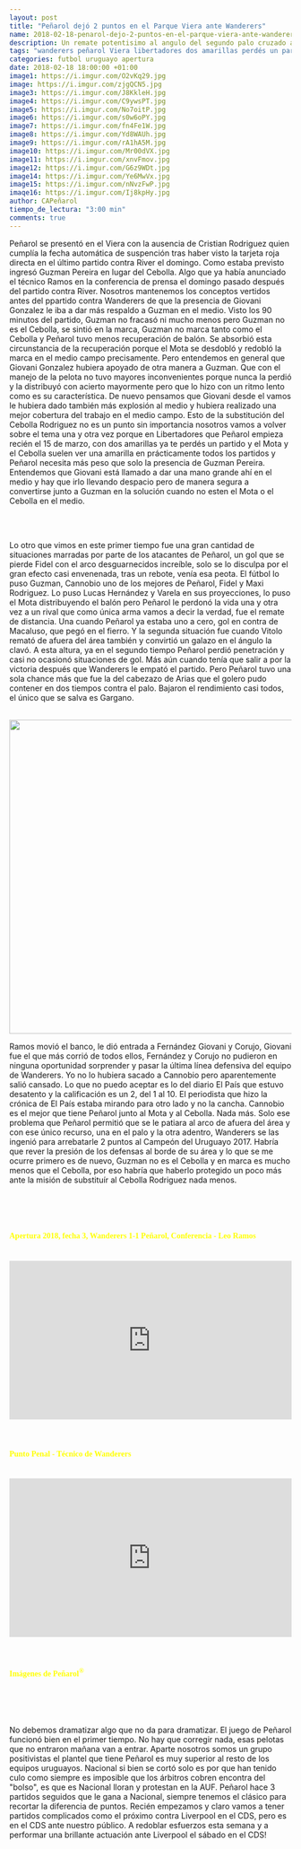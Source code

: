 ```yaml
---
layout: post
title: "Peñarol dejó 2 puntos en el Parque Viera ante Wanderers"
name: 2018-02-18-penarol-dejo-2-puntos-en-el-parque-viera-ante-wanderers
description: Un remate potentisimo al angulo del segundo palo cruzado arriba, hechó por tierra las pretenciones de Peñarol de llevarse los 3 puntos en un partido que no pudo contar con el Cebolla Rodriguez"
tags: "wanderers peñarol Viera libertadores dos amarillas perdés un partido"
categories: futbol uruguayo apertura
date: 2018-02-18 18:00:00 +01:00
image1: https://i.imgur.com/O2vKq29.jpg
image: https://i.imgur.com/zjgQCN5.jpg
image3: https://i.imgur.com/J8KkleH.jpg
image4: https://i.imgur.com/C9ywsPT.jpg
image5: https://i.imgur.com/No7oitP.jpg
image6: https://i.imgur.com/s0w6oPY.jpg
image7: https://i.imgur.com/fn4Fe1W.jpg
image8: https://i.imgur.com/Yd8WAUh.jpg
image9: https://i.imgur.com/rA1hA5M.jpg
image10: https://i.imgur.com/Mr00dVX.jpg
image11: https://i.imgur.com/xnvFmov.jpg
image12: https://i.imgur.com/G6z9WDt.jpg
image14: https://i.imgur.com/Ye6MwVx.jpg
image15: https://i.imgur.com/nNvzFwP.jpg
imaqe16: https://i.imgur.com/Ij8kpHy.jpg
author: CAPeñarol
tiempo_de_lectura: "3:00 min"
comments: true
---
```


Peñarol se presentó en el Viera con la ausencia de Cristian Rodriguez quien cumplía la fecha automática de suspención tras haber visto la tarjeta roja directa en el último partido contra River el domingo. Como estaba previsto ingresó Guzman Pereira en lugar del Cebolla. Algo que ya había anunciado el técnico Ramos en la conferencia de prensa el domingo pasado después del partido contra River. Nosotros mantenemos los conceptos vertidos antes del ppartido contra Wanderers de que la presencia de Giovani Gonzalez le iba a dar más respaldo a Guzman en el medio. Visto los 90 minutos del partido, Guzman no fracasó ni mucho menos pero Guzman no es el Cebolla, se sintió en la marca, Guzman no marca tanto como el Cebolla y Peñarol tuvo menos recuperación de balón. Se absorbió esta circunstancia de la recuperación porque el Mota se desdobló y redobló la marca en el medio campo precisamente. Pero entendemos en general que Giovani Gonzalez hubiera apoyado de otra manera a Guzman. Que con el manejo de la pelota no tuvo mayores inconvenientes porque nunca la perdió y la distribuyó con acierto mayormente pero que lo hizo con un ritmo lento como es su característica. De nuevo pensamos que Giovani desde el vamos le hubiera dado también más explosión al medio y hubiera realizado una mejor cobertura del trabajo en el medio campo. Esto de la substitución del Cebolla Rodriguez no es un punto sin importancia nosotros vamos a volver sobre el tema una y otra vez porque en Libertadores que Peñarol empieza recién el 15 de marzo, con dos amarillas ya te perdés un partido y el Mota y el Cebolla suelen ver una amarilla en prácticamente todos los partidos y Peñarol necesita más peso que solo la presencia de Guzman Pereira. Entendemos que Giovani está llamado a dar una mano grande ahí en el medio y hay que irlo llevando despacio pero de manera segura a convertirse junto a Guzman en la solución cuando no esten el Mota o el Cebolla en el medio.
<br>
<br>

<!--<img src="https://i.imgur.com/O2vKq29.jpg" width="560px;">-->
<br>

Lo otro que vimos en este primer tiempo fue una gran cantidad de situaciones marradas por parte de los atacantes de Peñarol, un gol que se pierde Fidel con el arco desguarnecidos increíble, solo se lo disculpa por el gran efecto casi envenenada, tras un rebote, venía esa peota. El fútbol lo puso Guzman, Cannobio uno de los mejores de Peñarol, Fidel y Maxi Rodriguez. Lo puso Lucas Hernández y Varela en sus proyecciones, lo puso el Mota distribuyendo el balón pero Peñarol le perdonó la vida una y otra vez a un rival que como única arma vamos a decir la verdad, fue el remate de distancia. Una cuando Peñarol ya estaba uno a cero, gol en contra de Macaluso, que pegó en el fierro. Y la segunda situación fue cuando Vitolo remató de afuera del área también y convirtió un galazo en el ángulo la clavó. A esta altura, ya en el segundo tiempo Peñarol perdió penetración y casi no ocasionó situaciones de gol. Más aún cuando tenía que salir a por la victoria después que Wanderers le empató el partido. Pero Peñarol tuvo una sola chance más que fue la del cabezazo de Arias que el golero pudo contener en dos tiempos contra el palo. Bajaron el rendimiento casi todos, el único que se salva es Gargano.
<br>
<br>

<img src="https://i.imgur.com/s0w6oPY.jpg" width="560px">
<br>

Ramos movió el banco, le dió entrada a Fernández Giovani y Corujo, Giovani fue el que más corrió de todos ellos, Fernández y Corujo no pudieron en ninguna oportunidad sorprender y pasar la última línea defensiva del equipo de Wanderers. Yo no lo hubiera sacado a Cannobio pero aparentemente salió cansado. Lo que no puedo aceptar es lo del diario El País que estuvo desatento y la calificación es un 2, del 1 al 10. El periodista que hizo la crónica de El País estaba mirando para otro lado y no la cancha. Cannobio es el mejor que tiene Peñarol junto al Mota y al Cebolla. Nada más. Solo ese problema que Peñarol permitió que se le patiara al arco de afuera del área y con ese único recurso, una en el palo y la otra adentro, Wanderers se las ingenió para arrebatarle 2 puntos al Campeón del Uruguayo 2017. Habría que rever la presión de los defensas al borde de su área y lo que se me ocurre primero es de nuevo, Guzman no es el Cebolla y en marca es mucho menos que el Cebolla, por eso habría que haberlo protegido un poco más ante la misión de substituír al Cebolla Rodriguez nada menos.
<br>
<br>

<!--<div id="myCarousel" class="carousel slide pack" data-ride="carousel" style="color:yellow;">
	<ol class="carousel-indicators">
		<li data-target="#myCarousel" data-slide-to="0" class="active"></li>
		<li data-target="#myCarousel" data-slide-to="1"></li>
		<li data-target="#myCarousel" data-slide-to="2"></li>
		<li data-target="#myCarousel" data-slide-to="3"></li>
		<li data-target="#myCarousel" data-slide-to="4"></li>
		<li data-target="#myCarousel" data-slide-to="5"></li>
		<li data-target="#myCarousel" data-slide-to="6"></li>
		<li data-target="#myCarousel" data-slide-to="7"></li>
		<li data-target="#myCarousel" data-slide-to="8"></li>
		<li data-target="#myCarousel" data-slide-to="9"></li>
		<li data-target="#myCarousel" data-slide-to="10"></li>
	</ol>
	<div class="carousel-inner">
		
		<div class="carousel-item  carousel-slider active" role="listbox">
            <img class="first-diabilden" src="https://i.imgur.com/O2vKq29.jpg" alt="First slide">
            <div class="container">
              <div class="carousel-caption text-right"> 
                <h3 style="font-family:fantasy;">Así salió Peñarol en el Viera</h3>
              </div>
            </div>
		</div>
		
		<div class="carousel-item  carousel-slider" role="listbox">
            <img class="second-diabilden" src="https://i.imgur.com/zjgQCN5.jpg" alt="Second slide">
            <div class="container">
              <div class="carousel-caption text-right"> 
                <h3 style="font-family:fantasy;">Guzman Pereira entró por Cristian Rodriguez suspendido</h3>
                <p>Guzman tuvo buen manejo de pelota en marca es bastante menos que todo lo que transmite el Cebolla</p>
                <p></p>
              </div>
            </div>
        </div>
		
		<div class="carousel-item  carousel-slider" role="listbox">
            <img class="third-diabilden" src="https://i.imgur.com/J8KkleH.jpg" alt="Third slide">
            <div class="container">
              <div class="carousel-caption text-right"> 
                <h3 style="font-family:fantasy;">De nuevo</h3>
                <p>Creemos que el trabajo de Guzman hubiese sido mas respaldado con la inclusión de Giovanni Gonzalez por Estoyanoff</p>
                <p></p>
              </div>
            </div>
        </div>
		
		<div class="carousel-item  carousel-slider" role="listbox">
            <img class="fourth-diabilden" src="https://i.imgur.com/C9ywsPT.jpg" alt="Fourth slide">
            <div class="container">
              <div class="carousel-caption text-right"> 
                <h3 style="font-family:fantasy;">Peñarol no pudo doblegar a Wanderers</h3>
                <p>Después de 90 minutos de futbol el resultado era 1-1, gol en encontra de Macaluso inclusive</p>
                <p></p>
              </div>
            </div>
        </div>
		
		<div class="carousel-item  carousel-slider" role="listbox">
            <img class="fifth-diabilden" src="https://i.imgur.com/No7oitP.jpg" alt="Fifth slide">
            <div class="container">
              <div class="carousel-caption text-right"> 
                <h3 style="font-family:fantasy;">Peñarol no pudo doblegar a Wanderers</h3>
                <p>Después de 90 minutos de futbol el resultado era 1-1, gol en encontra de Macaluso inclusive</p>
                <p></p>
              </div>
            </div>
        </div>
		
		<div class="carousel-item  carousel-slider" role="listbox">
            <img class="sixth-diabilden" src="https://i.imgur.com/s0w6oPY.jpg" alt="Sixth slide">
            <div class="container">
              <div class="carousel-caption text-right"> 
                <h3 style="font-family:fantasy;">Cannobio fue junto al Mota Gargano el mejor en Peñarol</h3>
                <p></p>
                <p></p>
              </div>
            </div>
        </div>
		
		<div class="carousel-item  carousel-slider" role="listbox">
            <img class="seventh-diabilden" src="https://i.imgur.com/fn4Fe1W.jpg" alt="Seventh slide">
            <div class="container">
              <div class="carousel-caption text-right"> 
                <h3 style="font-family:fantasy;">Lolo se mostró en el primer tiempo luego bajo su rendimiento</h3>
                <p></p>	
              </div>
            </div>
        </div>
		
		<div class="carousel-item  carousel-slider" role="listbox">
            <img class="eighth-diabilden" src="https://i.imgur.com/Yd8WAUh.jpg" alt="Eighth slide"> 
            <div class="container">
              <div class="carousel-caption text-right">
                <h3 style="font-family:fantasy;">Lolo se mostró en el primer tiempo luego bajo su rendimiento</h3>
                <p></p>
                <p></p>
              </div>
            </div>
        </div>
		
		<div class="carousel-item  carousel-slider" role="listbox">
            <img class="nineth-diabilden" src="https://i.imgur.com/rA1hA5M.jpg" alt="Nineth slide">
            <div class="container">
              <div class="carousel-caption text-right">
                <h3 style="font-family:fantasy;">Macaluso nunca lo pudo controlar a Cannobio</h3>
                <p></p>
                <p></p>
              </div>
            </div>
        </div>
		
		<div class="carousel-item  carousel-slider" role="listbox">
            <img class="tenth-diabilden" src="https://i.imgur.com/Mr00dVX.jpg" alt="Tenth slide">
            <div class="container">
              <div class="carousel-caption text-right">
                <h3 style="font-family:fantasy;">Maxi acompaño bien en el primer tiempo, en el complemento como todo Peñarol se quedó sin penetración</h3>
                <p></p>
                <p></p>
              </div>
            </div>
        </div>
		
		<div class="carousel-item  carousel-slider" role="listbox">
            <img class="eleventh-diabilden" src="https://i.imgur.com/xnvFmov.jpg" alt="Eleventh slide">
            <div class="container">
              <div class="carousel-caption text-right">
                <h3 style="font-family:fantasy;">Que cosas dice El País, que estuvo desatento y un 2 de calificación. Nada que ver tuvo actuación de 6 y fue uno de los mejores de Peñarol después se fue sustituido</h3>
                <p></p>
                <p></p>
              </div>
            </div>
        </div>
		
	</div>
	<a class="carousel-control-prev" href="#myCarousel" role="button" data-slide="prev">
        <span class="carousel-control-prev-icon" aria-hidden="true" style="color:yellow;"></span>
        <span class="sr-only">Previous</span>
    </a>
    <a class="carousel-control-next" href="#myCarousel" role="button" data-slide="next">
        <span class="carousel-control-next-icon" aria-hidden="true" style="color:yellow;"></span>
        <span class="sr-only">Next</span>
    </a>
		
</div>-->
<br>
<br>

<h4 style="font-family:fantasy;font-weight:900;color:yellow;">Apertura 2018, fecha 3, Wanderers 1-1 Peñarol, Conferencia - Leo Ramos</h4>
<br>

<div style="position:relative;height:0;padding-bottom:56.21%"><iframe src="https://www.youtube.com/embed/kIbNiXik9Dc?ecver=2" style="position:absolute;width:100%;height:100%;left:0" width="641" height="360" frameborder="0" allow="autoplay; encrypted-media" allowfullscreen></iframe></div>
<br>
<br>

<h4 style="font-family:fantasy;font-weight:900;color:yellow;">Punto Penal - Técnico de Wanderers</h4>
<br>

<div style="position:relative;height:0;padding-bottom:56.21%"><iframe src="https://www.youtube.com/embed/kgHs60PwgSY?ecver=2" style="position:absolute;width:100%;height:100%;left:0" width="641" height="360" frameborder="0" allow="autoplay; encrypted-media" allowfullscreen></iframe></div>
<br>
<br>

<h4 style="font-family:fantasy;font-weight:900;color:yellow;">Imágenes de Peñarol<sup>&reg;</sup></h4>
<br>

<!--<div id="myCarousel" class="carousel slide pack" data-ride="carousel" style="color:yellow;">
	<ol class="carousel-indicators">
		<li data-target="#myCarousel" data-slide-to="0" class="active"></li>
		<li data-target="#myCarousel" data-slide-to="1"></li>
		<li data-target="#myCarousel" data-slide-to="2"></li>
		<li data-target="#myCarousel" data-slide-to="3"></li>
	</ol>
	
	<div class="carousel-inner">
	
		<div class="carousel-item  carousel-slider active" role="carousel">
            <img class="first-diabilden" src="https://i.imgur.com/G6z9WDt.jpg" alt="First slide">
            <div class="container">
              <div class="carousel-caption text-right"> 
                <h3 style="font-family:fantasy;">No pudo ser ante Wanderers, Peñarol quedamos terceros con 7 unidades</h3>
              </div>
            </div>
		</div>
		
		<div class="carousel-item  carousel-slider" role="carousel">
            <img class="second-diabilden" src="https://i.imgur.com/Ye6MwVx.jpg" alt="Second slide">
            <div class="container">
              <div class="carousel-caption text-right"> 
                <h3 style="font-family:fantasy;">No pudo ser ante Wanderers, Peñarol quedamos terceros con 7 unidades</h3>
              </div>
            </div>
		</div>
		
		<div class="carousel-item  carousel-slider" role="carousel">
            <img class="third-diabilden" src="https://i.imgur.com/nNvzFwP.jpg" alt="Third slide">
            <div class="container">
              <div class="carousel-caption text-right"> 
                <h3 style="font-family:fantasy;">No pudo ser ante Wanderers, Peñarol quedamos terceros con 7 unidades</h3>
              </div>
            </div>
		</div>
		
		<div class="carousel-item  carousel-slider" role="carousel">
            <img class="fourth-diabilden" src="https://i.imgur.com/Ij8kpHy.jpg" alt="Fourth slide">
            <div class="container">
              <div class="carousel-caption text-right"> 
                <h3 style="font-family:fantasy;">No pudo ser ante Wanderers, Peñarol quedamos terceros con 7 unidades</h3>
              </div>
            </div>
		</div>
		
	</div>
	
	<a class="carousel-control-prev" href="#myCarousel" role="button" data-slide="prev">
        <span class="carousel-control-prev-icon" aria-hidden="true" style="color:yellow;"></span>
        <span class="sr-only">Previous</span>
    </a>
    <a class="carousel-control-next" href="#myCarousel" role="button" data-slide="next">
        <span class="carousel-control-next-icon" aria-hidden="true" style="color:yellow;"></span>
        <span class="sr-only">Next</span>
    </a> 
</div> -->

<br>
<br>



No debemos dramatizar algo que no da para dramatizar. El juego de Peñarol funcionó bien en el primer tiempo. No hay que corregir nada, esas pelotas que no entraron mañana van a entrar. Aparte nosotros somos un grupo positivistas el plantel que tiene Peñarol es muy superior al resto de los equipos uruguayos. Nacional si bien se cortó solo es por que han tenido culo como siempre es imposible que los árbitros cobren encontra del "bolso", es que es Nacional lloran y protestan en la AUF. Peñarol hace 3 partidos seguidos que le gana a Nacional, siempre tenemos el clásico para recortar la diferencia de puntos. Recién empezamos y claro vamos a tener partidos complicados como el próximo contra Liverpool en el CDS, pero es en el CDS ante nuestro público. A redoblar esfuerzos esta semana y a performar una brillante actuación ante Liverpool el sábado en el CDS!

<br>
<br>
